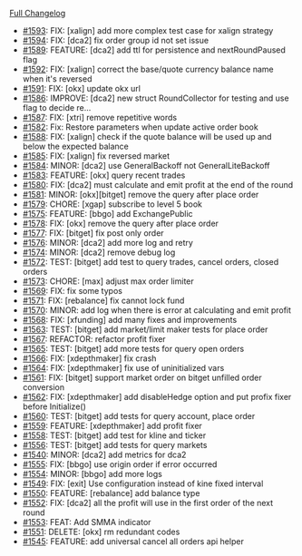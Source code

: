 [Full Changelog](https://github.com/c9s/bbgo/compare/v1.57.0...main)

 - [#1593](https://github.com/c9s/bbgo/pull/1593): FIX: [xalign] add more complex test case for xalign strategy
 - [#1594](https://github.com/c9s/bbgo/pull/1594): FIX: [dca2] fix order group id not set issue
 - [#1589](https://github.com/c9s/bbgo/pull/1589): FEATURE: [dca2] add ttl for persistence and nextRoundPaused flag
 - [#1592](https://github.com/c9s/bbgo/pull/1592): FIX: [xalign] correct the base/quote currency balance name when it's reversed
 - [#1591](https://github.com/c9s/bbgo/pull/1591): FIX: [okx] update okx url
 - [#1586](https://github.com/c9s/bbgo/pull/1586): IMPROVE: [dca2] new struct RoundCollector for testing and use flag to decide re…
 - [#1587](https://github.com/c9s/bbgo/pull/1587): FIX: [xtri] remove repetitive words
 - [#1582](https://github.com/c9s/bbgo/pull/1582): Fix: Restore parameters when update active order book
 - [#1588](https://github.com/c9s/bbgo/pull/1588): FIX: [xalign] check if the quote balance will be used up and below the expected balance
 - [#1585](https://github.com/c9s/bbgo/pull/1585): FIX: [xalign] fix reversed market
 - [#1584](https://github.com/c9s/bbgo/pull/1584): MINOR: [dca2] use GeneralBackoff not GeneralLiteBackoff
 - [#1583](https://github.com/c9s/bbgo/pull/1583): FEATURE: [okx] query recent trades
 - [#1580](https://github.com/c9s/bbgo/pull/1580): FIX: [dca2] must calculate and emit profit at the end of the round
 - [#1581](https://github.com/c9s/bbgo/pull/1581): MINOR: [okx][bitget] remove the query after place order
 - [#1579](https://github.com/c9s/bbgo/pull/1579): CHORE: [xgap] subscribe to level 5 book
 - [#1575](https://github.com/c9s/bbgo/pull/1575): FEATURE: [bbgo] add ExchangePublic
 - [#1578](https://github.com/c9s/bbgo/pull/1578): FIX: [okx] remove the query after place order
 - [#1577](https://github.com/c9s/bbgo/pull/1577): FIX: [bitget] fix post only order
 - [#1576](https://github.com/c9s/bbgo/pull/1576): MINOR: [dca2] add more log and retry
 - [#1574](https://github.com/c9s/bbgo/pull/1574): MINOR: [dca2] remove debug log
 - [#1572](https://github.com/c9s/bbgo/pull/1572): TEST: [bitget] add test to query trades, cancel orders, closed orders
 - [#1573](https://github.com/c9s/bbgo/pull/1573): CHORE: [max] adjust max order limiter
 - [#1569](https://github.com/c9s/bbgo/pull/1569): FIX: fix some typos
 - [#1571](https://github.com/c9s/bbgo/pull/1571): FIX: [rebalance] fix cannot lock fund
 - [#1570](https://github.com/c9s/bbgo/pull/1570): MINOR: add log when there is error at calculating and emit profit
 - [#1568](https://github.com/c9s/bbgo/pull/1568): FIX: [xfunding] add many fixes and improvements
 - [#1563](https://github.com/c9s/bbgo/pull/1563): TEST: [bitget] add market/limit maker tests for place order
 - [#1567](https://github.com/c9s/bbgo/pull/1567): REFACTOR: refactor profit fixer
 - [#1565](https://github.com/c9s/bbgo/pull/1565): TEST: [bitget] add more tests for query open orders
 - [#1566](https://github.com/c9s/bbgo/pull/1566): FIX: [xdepthmaker] fix crash
 - [#1564](https://github.com/c9s/bbgo/pull/1564): FIX: [xdepthmaker] fix use of uninitialized vars
 - [#1561](https://github.com/c9s/bbgo/pull/1561): FIX: [bitget] support market order on bitget unfilled order conversion
 - [#1562](https://github.com/c9s/bbgo/pull/1562): FIX: [xdepthmaker] add disableHedge option and put profix fixer before Initialize()
 - [#1560](https://github.com/c9s/bbgo/pull/1560): TEST: [bitget] add tests for query account, place order
 - [#1559](https://github.com/c9s/bbgo/pull/1559): FEATURE: [xdepthmaker] add profit fixer
 - [#1558](https://github.com/c9s/bbgo/pull/1558): TEST: [bitget] add test for kline and ticker
 - [#1556](https://github.com/c9s/bbgo/pull/1556): TEST: [bitget] add tests for query markets
 - [#1540](https://github.com/c9s/bbgo/pull/1540): MINOR: [dca2] add metrics for dca2
 - [#1555](https://github.com/c9s/bbgo/pull/1555): FIX: [bbgo] use origin order if error occurred
 - [#1554](https://github.com/c9s/bbgo/pull/1554): MINOR: [bbgo] add more logs
 - [#1549](https://github.com/c9s/bbgo/pull/1549): FIX: [exit] Use configuration instead of kine fixed interval
 - [#1550](https://github.com/c9s/bbgo/pull/1550): FEATURE: [rebalance] add balance type
 - [#1552](https://github.com/c9s/bbgo/pull/1552): FIX: [dca2] all the profit will use in the first order of the next round
 - [#1553](https://github.com/c9s/bbgo/pull/1553): FEAT: Add SMMA indicator
 - [#1551](https://github.com/c9s/bbgo/pull/1551): DELETE: [okx] rm redundant codes
 - [#1545](https://github.com/c9s/bbgo/pull/1545): FEATURE: add universal cancel all orders api helper
